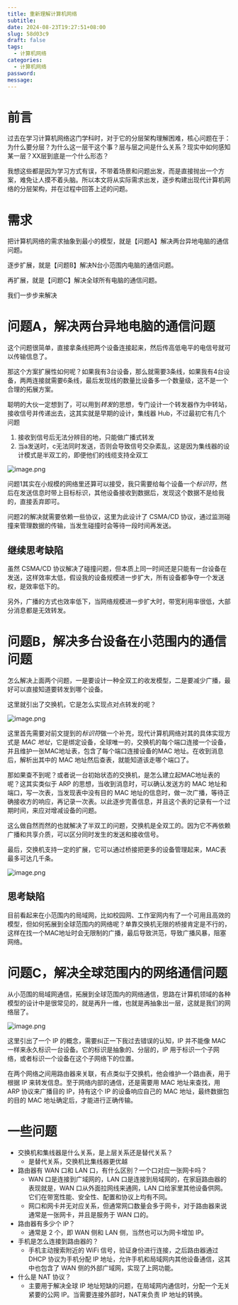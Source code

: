 ```yaml
---
title: 重新理解计算机网络
subtitle: 
date: 2024-08-23T19:27:51+08:00
slug: 58d03c9
draft: false
tags:
  - 计算机网络
categories:
  - 计算机网络
password: 
message:
---
```

# 前言

过去在学习计算机网络这门学科时，对于它的分层架构理解困难，核心问题在于：为什么要分层？为什么这一层干这个事？层与层之间是什么关系？现实中如何感知某一层？XX层到底是一个什么形态？

我想这些都是因为学习方式有误，不带着场景和问题出发，而是直接抛出一个方案，难免让人摸不着头脑。所以本文将从实际需求出发，逐步构建出现代计算机网络的分层架构，并在过程中回答上述的问题。

# 需求

把计算机网络的需求抽象到最小的模型，就是【问题A】解决两台异地电脑的通信问题。

逐步扩展，就是【问题B】解决N台小范围内电脑的通信问题。

再扩展，就是【问题C】解决全球所有电脑的通信问题。

我们一步步来解决

# 问题A，解决两台异地电脑的通信问题

这个问题很简单，直接拿条线把两个设备连接起来，然后传高低电平的电信号就可以传输信息了。

那这个方案扩展性如何呢？如果我有3台设备，那么就需要3条线，如果我有4台设备，两两连接就需要6条线，最后发现线的数量比设备多一个数量级，这不是一个合理的拓展方案。

聪明的大伙一定想到了，可以用到*转发*的思想，专门设计一个转发器作为中转站，接收信号并传递出去，这其实就是早期的设计，集线器 Hub，不过最初它有几个问题

1. 接收到信号后无法分辨目的地，只能做广播式转发
2. 当a发送时，c无法同时发送，否则会导致信号交杂紊乱，这是因为集线器的设计模式是半双工的，即便他们的线缆支持全双工

![image.png](https://obsidian-img-1300316500.cos.ap-shanghai.myqcloud.com/cattail/obsidian/pic/202408232000463.png)

问题1其实在小规模的网络里还算可以接受，我只需要给每个设备一个*标识符*，然后在发送信息时带上目标标识，其他设备接收到数据后，发现这个数据不是给我的，直接丢弃即可。

问题2的解决就需要依赖一些协议，这里为此设计了 CSMA/CD 协议，通过监测碰撞来管理数据的传输，当发生碰撞时会等待一段时间再发送。

## 继续思考缺陷

虽然 CSMA/CD 协议解决了碰撞问题，但本质上同一时间还是只能有一台设备在发送，这样效率太低，假设我的设备规模进一步扩大，所有设备都争夺一个发送权，是效率低下的。

另外，广播的方式也效率低下，当网络规模进一步扩大时，带宽利用率很低，大部分消息都是无效转发。

# 问题B，解决多台设备在小范围内的通信问题

怎么解决上面两个问题，一是要设计一种全双工的收发模型，二是要减少广播，最好可以直接知道要转发到哪个设备。

这里就引出了交换机，它是怎么实现点对点转发的呢？

![image.png](https://obsidian-img-1300316500.cos.ap-shanghai.myqcloud.com/cattail/obsidian/pic/202408232032114.png)

这里首先需要对前文提到的*标识符*做一个补充，现代计算机网络对其的具体实现方式是 *MAC 地址*，它是绑定设备，全球唯一的，交换机的每个端口连接一个设备，并且维护一张MAC地址表，包含了每个端口连接设备的MAC 地址。在收到消息后，解析出其中的 MAC 地址然后查表，就能知道该走哪个端口了。

那如果查不到呢？或者说一台初始状态的交换机，是怎么建立起MAC地址表的呢？这其实类似于 ARP 的思想，当收到消息时，可以确认发送方的 MAC 地址和端口，写一次表，当发现表中没有目的 MAC 地址的信息时，做一次广播，等待正确接收方的响应，再记录一次表。以此逐步完善信息，并且这个表的记录有一个过期时间，来应对增减设备的问题。

这么做自然而然的也就解决了半双工的问题，交换机是全双工的。因为它不再依赖广播和共享介质，可以区分同时发生的发送和接收信号。

最后，交换机支持一定的扩展，它可以通过桥接把更多的设备管理起来，MAC表最多可达几千条。

![image.png](https://obsidian-img-1300316500.cos.ap-shanghai.myqcloud.com/cattail/obsidian/pic/202408232052643.png)

## 思考缺陷

目前看起来在小范围内的局域网，比如校园网、工作室网内有了一个可用且高效的模型，但如何拓展到全球范围内的网络呢？单靠交换机无限的桥接肯定是不行的，这样在找一个MAC地址时会无限制的广播，最后导致洪范，导致广播风暴，阻塞网络。

# 问题C，解决全球范围内的网络通信问题

从小范围的局域网通信，拓展到全球范围内的网络通信，思路在计算机领域的各种模型的设计中是很常见的，就是再升一维，也就是再抽象出一层，这就是我们的网络层了。

![image.png](https://obsidian-img-1300316500.cos.ap-shanghai.myqcloud.com/cattail/obsidian/pic/202408281609019.png)


这里引出了一个 IP 的概念，需要纠正一下我过去错误的认知，IP 并不能像 MAC 一样来永久标识一台设备。它的标识是抽象的、分层的，IP 用于标识一个子网络，或者标识一个设备在这个子网络下的位置。

在两个网络之间用路由器来关联，有点类似于交换机，他会维护一个路由表，用于根据 IP 来转发信息。至于网络内部的通信，还是需要用 MAC 地址来查找，用 ARP 协议来广播目的 IP，持有这个 IP 的设备响应自己的 MAC 地址，最终数据包的目的 MAC 地址确定后，才能进行正确传输。

# 一些问题

- 交换机和集线器是什么关系，是上层关系还是替代关系？
	- 是替代关系，交换机比集线器更优越
- 路由器有 WAN 口和 LAN 口，有什么区别？一个口对应一张网卡吗？
	- WAN 口是连接到广域网的，LAN 口是连接到局域网的，在家庭路由器的表现就是，WAN 口从外面拉网线来通网，LAN 口给家里其他设备供网。它们在带宽性能、安全性、配置和协议上均有不同。
	- 网口和网卡并无对应关系，但通常网口数量会多于网卡，对于路由器来说通常是一张网卡，并且是服务于 WAN 口的。
- 路由器有多少个 IP？
	- 通常是 2 个，即 WAN 侧和 LAN 侧，当然也可以为网卡增加 IP。
- 手机是怎么连接到路由器的？
	- 手机主动搜索附近的 WiFi 信号，验证身份进行连接，之后路由器通过 DHCP 协议为手机分配 IP 地址，允许手机和局域网内其他设备通信，这其中也包含了 WAN 侧的外部广域网，实现了上网功能。
- 什么是 NAT 协议？
	- 主要用于解决全球 IP 地址短缺的问题，在局域网内通信时，分配一个无关紧要的公网 IP。当需要连接外部时，NAT来负责 IP 地址的转换。